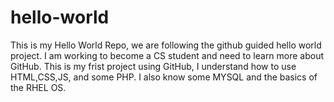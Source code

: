 # hello-world
This is my Hello World Repo, we are following the github guided hello world project.
I am working to become a CS student and need to learn more about GitHub. 
This is my frist project using GitHub, I understand how to use HTML,CSS,JS, and some PHP.
I also know some MYSQL and the basics of the RHEL OS.
